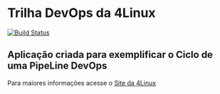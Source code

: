 # Trilha DevOps da 4Linux

<!-- Altere a Flag abaixo com sua URL do Travis -->
[![Build Status](https://travis-ci.com/manacas/DevOpsLab-HelloWorld.svg?branch=master)](https://travis-ci.com/manacas/DevOpsLab-HelloWorld)

## Aplicação criada para exemplificar o Ciclo de uma PipeLine DevOps


Para maiores informações acesse o [Site da 4Linux](https://www.4linux.com.br/cursos/devops)
